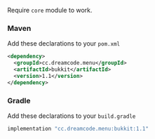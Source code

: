 Require ``core`` module to work.
### Maven
Add these declarations to your ``pom.xml``

```xml
<dependency>
  <groupId>cc.dreamcode.menu</groupId>
  <artifactId>bukkit</artifactId>
  <version>1.1</version>
</dependency>
```

### Gradle
Add these declarations to your ``build.gradle``

```gradle
implementation "cc.dreamcode.menu:bukkit:1.1"
```